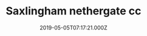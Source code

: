 ---
date: 2019-05-05T07:17:21.000Z
title: Saxlingham nethergate cc
latitude: 52.52476646055755
longitude: 1.2907903191108967
category: checkin
---